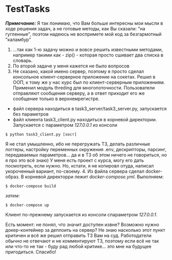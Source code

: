 # TestTasks

***Примечание:*** 
Я так понимаю, что
Вам больше интересны мои мысли в ходе решения задач, а не готовые методы, как Вы
сказали: "на гугленные", поэтом надеюсь не воспримете мой код за безгармотный
"каламбур"
 1. ...так как 1-ю задачу можно и вовсе решить известными методами, например такими
как - zip() - которая просто сшивает два списка в словарь.
 2. По второй задаче у меня кажется не было вопросов
 3. Не сказано, какой имено сервер, поэтому я просто сделал консольное клиент-серверное
приложение на сокетах. Решил в ООП, к тому же у нас курс был по клиент-серверным 
приложениям. Применил модуль threding для многопоточности. Пользователи отправляют
сообщения серверу, а в ответ приходит его же сообщение только в верхнемрегистре.
 - файл сервера находиться в task3_server/task3_server.py, запускается без
 параметров
 - файл клиента task3_client.py находиться в корневой директории. Запускается
с параметром *127.0.0.1* из консоли
~~~
$ python task3_client.py [хост]
~~~
Я не стал умышленно, ибо не перегружать ТЗ, делать различные логгеры, настройку
переменных окружения .env, дескрипторы, парсинг, передаваемых параметров... да и 
в ТЗ об этом ничего не говориться, но я про это всё знаю) У меня есть проект с курса, 
могу его дать посмотреть, если нужно. Но, кстати, я не копировл отуда, написал укороченный вариант,
по-своему.
4. Из файла сервера сделал docker-образ. В корневой директорри лежит *docker-compose.yml*.
Выполняем:
~~~
$ docker-compose build
~~~
*затем:*
~~~
$ docker-compose up
~~~
Клиент по-прежнему запускается из консоли спараметром *127.0.0.1*.

Есть момент: не понял, что значит доступен извне? Возможно нужно докер-контейнер
за деплоить на сервер? Не знаю насколько этот пункт критичен и всё же решил
отправить ТЗ Вам на суд. Работодатели обычно не отвечают и не комментируют ТЗ,
поэтому если всё не так или что-то не так - буду рад любой критике... это мне на будущее
пригодиться. Спасибо!